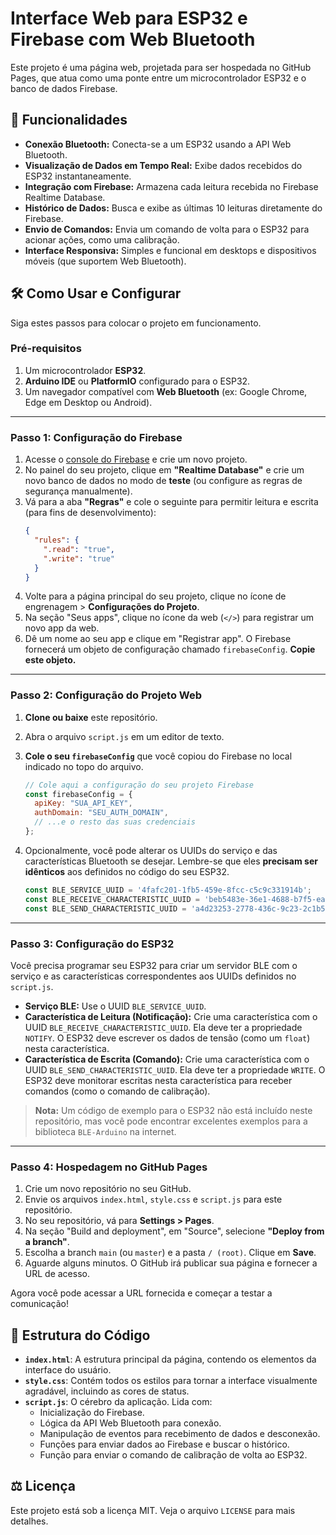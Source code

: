 # Interface Web para ESP32 e Firebase com Web Bluetooth

Este projeto é uma página web, projetada para ser hospedada no GitHub Pages, que atua como uma ponte entre um microcontrolador ESP32 e o banco de dados Firebase.

## 🚀 Funcionalidades

-   **Conexão Bluetooth:** Conecta-se a um ESP32 usando a API Web Bluetooth.
-   **Visualização de Dados em Tempo Real:** Exibe dados recebidos do ESP32 instantaneamente.
-   **Integração com Firebase:** Armazena cada leitura recebida no Firebase Realtime Database.
-   **Histórico de Dados:** Busca e exibe as últimas 10 leituras diretamente do Firebase.
-   **Envio de Comandos:** Envia um comando de volta para o ESP32 para acionar ações, como uma calibração.
-   **Interface Responsiva:** Simples e funcional em desktops e dispositivos móveis (que suportem Web Bluetooth).

<!--![Demonstração da Interface](https://)
*(Nota: Imagem ilustrativa da estrutura da página)*-->

## 🛠️ Como Usar e Configurar

Siga estes passos para colocar o projeto em funcionamento.

### Pré-requisitos

1.  Um microcontrolador **ESP32**.
2.  **Arduino IDE** ou **PlatformIO** configurado para o ESP32.
3.  Um navegador compatível com **Web Bluetooth** (ex: Google Chrome, Edge em Desktop ou Android).

---

### Passo 1: Configuração do Firebase

1.  Acesse o [console do Firebase](https://console.firebase.google.com/) e crie um novo projeto.
2.  No painel do seu projeto, clique em **"Realtime Database"** e crie um novo banco de dados no modo de **teste** (ou configure as regras de segurança manualmente).
3.  Vá para a aba **"Regras"** e cole o seguinte para permitir leitura e escrita (para fins de desenvolvimento):
    ```json
    {
      "rules": {
        ".read": "true",
        ".write": "true"
      }
    }
    ```
4.  Volte para a página principal do seu projeto, clique no ícone de engrenagem > **Configurações do Projeto**.
5.  Na seção "Seus apps", clique no ícone da web (`</>`) para registrar um novo app da web.
6.  Dê um nome ao seu app e clique em "Registrar app". O Firebase fornecerá um objeto de configuração chamado `firebaseConfig`. **Copie este objeto.**

---

### Passo 2: Configuração do Projeto Web

1.  **Clone ou baixe** este repositório.
2.  Abra o arquivo `script.js` em um editor de texto.
3.  **Cole o seu `firebaseConfig`** que você copiou do Firebase no local indicado no topo do arquivo.

    ```javascript
    // Cole aqui a configuração do seu projeto Firebase
    const firebaseConfig = {
      apiKey: "SUA_API_KEY",
      authDomain: "SEU_AUTH_DOMAIN",
      // ...e o resto das suas credenciais
    };
    ```

4.  Opcionalmente, você pode alterar os UUIDs do serviço e das características Bluetooth se desejar. Lembre-se que eles **precisam ser idênticos** aos definidos no código do seu ESP32.

    ```javascript
    const BLE_SERVICE_UUID = '4fafc201-1fb5-459e-8fcc-c5c9c331914b';
    const BLE_RECEIVE_CHARACTERISTIC_UUID = 'beb5483e-36e1-4688-b7f5-ea07361b26a8';
    const BLE_SEND_CHARACTERISTIC_UUID = 'a4d23253-2778-436c-9c23-2c1b50d87635';
    ```

---

### Passo 3: Configuração do ESP32

Você precisa programar seu ESP32 para criar um servidor BLE com o serviço e as características correspondentes aos UUIDs definidos no `script.js`.

-   **Serviço BLE:** Use o UUID `BLE_SERVICE_UUID`.
-   **Característica de Leitura (Notificação):** Crie uma característica com o UUID `BLE_RECEIVE_CHARACTERISTIC_UUID`. Ela deve ter a propriedade `NOTIFY`. O ESP32 deve escrever os dados de tensão (como um `float`) nesta característica.
-   **Característica de Escrita (Comando):** Crie uma característica com o UUID `BLE_SEND_CHARACTERISTIC_UUID`. Ela deve ter a propriedade `WRITE`. O ESP32 deve monitorar escritas nesta característica para receber comandos (como o comando de calibração).

> **Nota:** Um código de exemplo para o ESP32 não está incluído neste repositório, mas você pode encontrar excelentes exemplos para a biblioteca `BLE-Arduino` na internet.

---

### Passo 4: Hospedagem no GitHub Pages

1.  Crie um novo repositório no seu GitHub.
2.  Envie os arquivos `index.html`, `style.css` e `script.js` para este repositório.
3.  No seu repositório, vá para **Settings > Pages**.
4.  Na seção "Build and deployment", em "Source", selecione **"Deploy from a branch"**.
5.  Escolha a branch `main` (ou `master`) e a pasta `/ (root)`. Clique em **Save**.
6.  Aguarde alguns minutos. O GitHub irá publicar sua página e fornecer a URL de acesso.

Agora você pode acessar a URL fornecida e começar a testar a comunicação!

## 📄 Estrutura do Código

-   **`index.html`**: A estrutura principal da página, contendo os elementos da interface do usuário.
-   **`style.css`**: Contém todos os estilos para tornar a interface visualmente agradável, incluindo as cores de status.
-   **`script.js`**: O cérebro da aplicação. Lida com:
    -   Inicialização do Firebase.
    -   Lógica da API Web Bluetooth para conexão.
    -   Manipulação de eventos para recebimento de dados e desconexão.
    -   Funções para enviar dados ao Firebase e buscar o histórico.
    -   Função para enviar o comando de calibração de volta ao ESP32.

## ⚖️ Licença

Este projeto está sob a licença MIT. Veja o arquivo `LICENSE` para mais detalhes.
